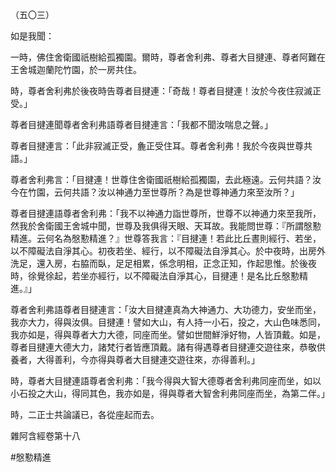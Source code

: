 （五〇三）

如是我聞：

一時，佛住舍衛國祇樹給孤獨園。爾時，尊者舍利弗、尊者大目揵連、尊者阿難在王舍城迦蘭陀竹園，於一房共住。

時，尊者舍利弗於後夜時告尊者目揵連：「奇哉！尊者目揵連！汝於今夜住寂滅正受。」

尊者目揵連聞尊者舍利弗語尊者目揵連言：「我都不聞汝喘息之聲。」

尊者目揵連言：「此非寂滅正受，麁正受住耳。尊者舍利弗！我於今夜與世尊共語。」

尊者舍利弗言：「目揵連！世尊住舍衛國祇樹給孤獨園，去此極遠。云何共語？汝今在竹園，云何共語？汝以神通力至世尊所？為是世尊神通力來至汝所？」

尊者目揵連語尊者舍利弗：「我不以神通力詣世尊所，世尊不以神通力來至我所，然我於舍衛國王舍城中聞，世尊及我俱得天眼、天耳故。我能問世尊：『所謂慇懃精進。云何名為慇懃精進？』世尊答我言：『目揵連！若此比丘晝則經行、若坐，以不障礙法自淨其心。初夜若坐、經行，以不障礙法自淨其心。於中夜時，出房外洗足，還入房，右脇而臥，足足相累，係念明相，正念正知，作起思惟。於後夜時，徐覺徐起，若坐亦經行，以不障礙法自淨其心，目揵連！是名比丘慇懃精進。』」

尊者舍利弗語尊者目揵連言：「汝大目揵連真為大神通力、大功德力，安坐而坐，我亦大力，得與汝俱。目揵連！譬如大山，有人持一小石，投之，大山色味悉同，我亦如是，得與尊者大力大德，同座而坐。譬如世間鮮淨好物，人皆頂戴。如是，尊者目揵連大德大力，諸梵行者皆應頂戴。諸有得遇尊者目揵連交遊往來，恭敬供養者，大得善利，今亦得與尊者大目揵連交遊往來，亦得善利。」

時，尊者大目揵連語尊者舍利弗：「我今得與大智大德尊者舍利弗同座而坐，如以小石投之大山，得同其色，我亦如是，得與尊者大智舍利弗同座而坐，為第二伴。」

時，二正士共論議已，各從座起而去。

雜阿含經卷第十八








#慇懃精進
